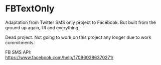 # FBTextOnly
Adaptation from Twitter SMS only project to Facebook. But built from the ground up again, UI and everything.

Dead project. Not going to work on this project any longer due to work commitments.

FB SMS API:
<br/>
https://www.facebook.com/help/170960386370271/
